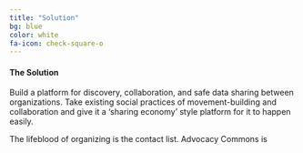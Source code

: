 ```yaml
---
title: "Solution"
bg: blue
color: white
fa-icon: check-square-o
---
```


#### The Solution
Build a platform for discovery, collaboration, and safe data sharing between organizations. Take existing social practices of movement-building and collaboration and give it a ‘sharing economy’ style platform for it to happen easily.

The lifeblood of organizing is the contact list. Advocacy Commons is 
